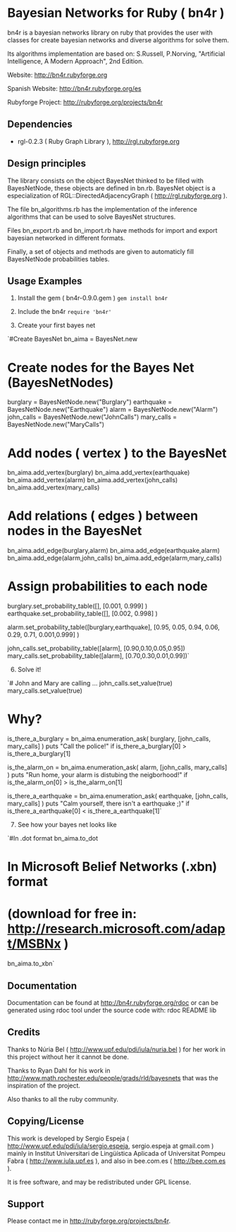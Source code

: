 Bayesian Networks for Ruby ( bn4r )
========

bn4r is a bayesian networks library on ruby that provides
the user with classes for create bayesian networks and 
diverse algorithms for solve them.

Its algorithms implementation are based on: S.Russell, P.Norving, "Artificial
Intelligence, A Modern Approach", 2nd Edition.

Website:
http://bn4r.rubyforge.org

Spanish Website:
http://bn4r.rubyforge.org/es


Rubyforge Project:
http://rubyforge.org/projects/bn4r

Dependencies
------

* rgl-0.2.3 ( Ruby Graph Library ), http://rgl.rubyforge.org

Design principles
------

The library consists on the object BayesNet thinked to be filled with
BayesNetNode, these objects are defined in bn.rb. BayesNet object is a
especialization of RGL::DirectedAdjacencyGraph ( http://rgl.rubyforge.org ).


The file bn_algorithms.rb has the implementation of the inference algorithms
that can be used to solve BayesNet structures.

Files bn_export.rb and bn_import.rb have methods for import and export bayesian
networked in different formats.

Finally, a set of objects and methods are given to automaticly fill BayesNetNode
probabilities tables.

Usage Examples
------

1. Install the gem ( bn4r-0.9.0.gem )
	`gem install bn4r`

2. Include the bn4r
	`require 'bn4r'`

3. Create your first bayes net

`#Create BayesNet
bn_aima = BayesNet.new

# Create nodes for the Bayes Net (BayesNetNodes)
burglary = BayesNetNode.new("Burglary")
earthquake = BayesNetNode.new("Earthquake")
alarm = BayesNetNode.new("Alarm")
john_calls = BayesNetNode.new("JohnCalls")
mary_calls = BayesNetNode.new("MaryCalls")

# Add nodes ( vertex ) to the BayesNet
bn_aima.add_vertex(burglary)
bn_aima.add_vertex(earthquake)
bn_aima.add_vertex(alarm)
bn_aima.add_vertex(john_calls)
bn_aima.add_vertex(mary_calls)

# Add relations ( edges ) between nodes in the BayesNet
bn_aima.add_edge(burglary,alarm)
bn_aima.add_edge(earthquake,alarm)
bn_aima.add_edge(alarm,john_calls)
bn_aima.add_edge(alarm,mary_calls)

# Assign probabilities to each node
burglary.set_probability_table([], [0.001, 0.999] )
earthquake.set_probability_table([], [0.002, 0.998] )

alarm.set_probability_table([burglary,earthquake], [0.95, 0.05, 0.94, 0.06, 0.29, 0.71, 0.001,0.999] )

john_calls.set_probability_table([alarm], [0.90,0.10,0.05,0.95])
mary_calls.set_probability_table([alarm], [0.70,0.30,0.01,0.99])`

6. Solve it!

`# John and Mary are calling ...
john_calls.set_value(true)  
mary_calls.set_value(true)

# Why?
is_there_a_burglary = bn_aima.enumeration_ask( burglary, [john_calls, mary_calls] )
puts "Call the police!" if is_there_a_burglary[0] > is_there_a_burglary[1]

is_the_alarm_on = bn_aima.enumeration_ask( alarm, [john_calls, mary_calls] )
puts "Run home, your alarm is distubing the neigborhood!" if is_the_alarm_on[0] > is_the_alarm_on[1]

is_there_a_earthquake = bn_aima.enumeration_ask( earthquake, [john_calls, mary_calls] )
puts "Calm yourself, there isn't a earthquake ;)" if is_there_a_earthquake[0] < is_there_a_earthquake[1]`	

7. See how your bayes net looks like

`#In .dot format
bn_aima.to_dot

# In Microsoft Belief Networks (.xbn) format
# (download for free in: http://research.microsoft.com/adapt/MSBNx )
bn_aima.to_xbn`


Documentation
------

Documentation can be found at
http://bn4r.rubyforge.org/rdoc
or can be generated using rdoc tool under the source code with:
  rdoc README lib
  
Credits
-----

Thanks to Núria Bel ( http://www.upf.edu/pdi/iula/nuria.bel ) for her work in this project
without her it cannot be done.

Thanks to Ryan Dahl for his work in http://www.math.rochester.edu/people/grads/rld/bayesnets
that was the inspiration of the project.

Also thanks to all the ruby community.

Copying/License
-----

This work is developed by Sergio Espeja ( http://www.upf.edu/pdi/iula/sergio.espeja, sergio.espeja at gmail.com )
mainly in Institut Universitari de Lingüística Aplicada of Universitat Pompeu Fabra ( http://www.iula.upf.es ),
and also in bee.com.es ( http://bee.com.es ).

It is free software, and may be redistributed under GPL license.

Support
-------

Please contact me in http://rubyforge.org/projects/bn4r.